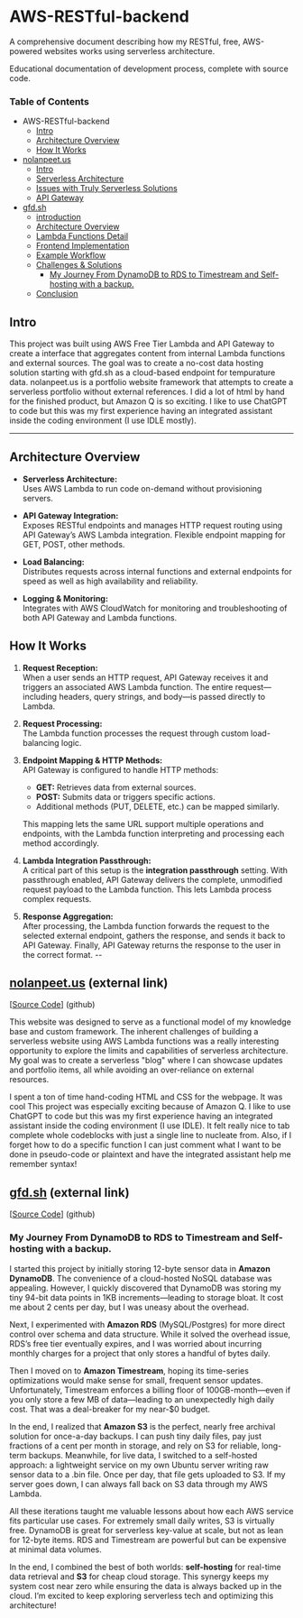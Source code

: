 # AWS-RESTful-backend

A comprehensive document describing how my RESTful, free, AWS-powered websites works using serverless architecture.  

Educational documentation of development process, complete with source code.

### Table of Contents
- AWS-RESTful-backend
  - [Intro](#intro)
  - [Architecture Overview](#architecture-overview)
  - [How It Works](#how-it-works)
- [nolanpeet.us](#nolanpeetus-external-link)
  - [Intro](https://github.com/NolieRavioli/AWS-RESTful-backend/tree/main/website-nolanpeet_us#intro)
  - [Serverless Architecture](https://github.com/NolieRavioli/AWS-RESTful-backend/tree/main/website-nolanpeet_us#serverless-architecture)
  - [Issues with Truly Serverless Solutions](https://github.com/NolieRavioli/AWS-RESTful-backend/tree/main/website-nolanpeet_us#issues-with-truly-serverless-solutions)
  - [API Gateway](https://github.com/NolieRavioli/AWS-RESTful-backend/tree/main/website-nolanpeet_us#issues-with-truly-serverless-solutions)
- [gfd.sh](#gfdsh-external-link)
  - [introduction](https://github.com/NolieRavioli/AWS-RESTful-backend/tree/main/gfd.sh#introduction)
  - [Architecture Overview](https://github.com/NolieRavioli/AWS-RESTful-backend/tree/main/gfd.sh#architecture-overview)
  - [Lambda Functions Detail](https://github.com/NolieRavioli/AWS-RESTful-backend/tree/main/gfd.sh#lambda-functions-detail)
  - [Frontend Implementation](https://github.com/NolieRavioli/AWS-RESTful-backend/tree/main/gfd.sh#frontend-implementation)
  - [Example Workflow](https://github.com/NolieRavioli/AWS-RESTful-backend/tree/main/gfd.sh#example-workflow)
  - [Challenges & Solutions](https://github.com/NolieRavioli/AWS-RESTful-backend/tree/main/gfd.sh#challenges--solutions)
    - [My Journey From DynamoDB to RDS to Timestream and Self-hosting with a backup.](https://github.com/NolieRavioli/AWS-RESTful-backend/tree/main/gfd.sh#my-journey-from-dynamodb-to-rds-to-timestream-and-self-hosting-with-a-backup)
  - [Conclusion](https://github.com/NolieRavioli/AWS-RESTful-backend/tree/main/gfd.sh#my-journey-from-dynamodb-to-rds-to-timestream-and-self-hosting-with-a-backup)

## Intro

This project was built using AWS Free Tier Lambda and API Gateway to create a interface that aggregates content from internal Lambda functions and external sources. The goal was to create a no-cost data hosting solution starting with gfd.sh as a cloud-based endpoint for tempurature data. nolanpeet.us is a portfolio website framework that attempts to create a serverless portfolio without external references. I did a lot of html by hand for the finished product, but Amazon Q is so exciting. I like to use ChatGPT to code but this was my first experience having an integrated assistant inside the coding environment (I use IDLE mostly).

---
## Architecture Overview

- **Serverless Architecture:**  
  Uses AWS Lambda to run code on-demand without provisioning servers.

- **API Gateway Integration:**  
  Exposes RESTful endpoints and manages HTTP request routing using API Gateway’s AWS Lambda integration. Flexible endpoint mapping for GET, POST, other methods.

- **Load Balancing:**  
  Distributes requests across internal functions and external endpoints for speed as well as high availability and reliability.

- **Logging & Monitoring:**  
  Integrates with AWS CloudWatch for monitoring and troubleshooting of both API Gateway and Lambda functions.

## How It Works

1. **Request Reception:**  
   When a user sends an HTTP request, API Gateway receives it and triggers an associated AWS Lambda function. The entire request—including headers, query strings, and body—is passed directly to Lambda.

2. **Request Processing:**  
   The Lambda function processes the request through custom load-balancing logic.

3. **Endpoint Mapping & HTTP Methods:**  
   API Gateway is configured to handle HTTP methods:
   - **GET:** Retrieves data from external sources.
   - **POST:** Submits data or triggers specific actions.
   - Additional methods (PUT, DELETE, etc.) can be mapped similarly.
   
   This mapping lets the same URL support multiple operations and endpoints, with the Lambda function interpreting and processing each method accordingly.

4. **Lambda Integration Passthrough:**  
   A critical part of this setup is the **integration passthrough** setting. With passthrough enabled, API Gateway delivers the complete, unmodified request payload to the Lambda function. This lets Lambda process complex requests.

5. **Response Aggregation:**  
   After processing, the Lambda function forwards the request to the selected external endpoint, gathers the response, and sends it back to API Gateway. Finally, API Gateway returns the response to the user in the correct format.
--
## [nolanpeet.us](https://nolanpeet.us) (external link)  
[[Source Code](https://github.com/NolieRavioli/AWS-RESTful-backend/tree/main/website-nolanpeet_us)] (github)

This website was designed to serve as a functional model of my knowledge base and custom framework. The inherent challenges of building a serverless website using AWS Lambda functions was a really interesting
opportunity to explore the limits and capabilities of serverless architecture. My goal was to create a serverless "blog" where I can showcase updates and portfolio items, all while avoiding an over-reliance on external resources.

I spent a ton of time hand-coding HTML and CSS for the webpage. It was cool  This project was especially exciting because of Amazon Q. I like to use ChatGPT to code but this was my first experience having an integrated assistant 
inside the coding environment (I use IDLE). It felt really nice to tab complete whole codeblocks with just a single line to nucleate from. Also, if I forget how to do a specific function I can just comment what I want to be done in
pseudo-code or plaintext and have the integrated assistant help me remember syntax!

## [gfd.sh](https://gfd.sh/) (external link)
[[Source Code](https://github.com/NolieRavioli/AWS-RESTful-backend/tree/main/gfd.sh)] (github)

### My Journey From DynamoDB to RDS to Timestream and Self-hosting with a backup.

I started this project by initially storing 12-byte sensor data in **Amazon DynamoDB**. The convenience of a cloud-hosted NoSQL database was appealing. However, I quickly discovered that DynamoDB was storing my tiny 94-bit data points in 1KB increments—leading to storage bloat. It cost me about 2 cents per day, but I was uneasy about the overhead. 

Next, I experimented with **Amazon RDS** (MySQL/Postgres) for more direct control over schema and data structure. While it solved the overhead issue, RDS’s free tier eventually expires, and I was worried about incurring monthly charges for a project that only stores a handful of bytes daily.

Then I moved on to **Amazon Timestream**, hoping its time-series optimizations would make sense for small, frequent sensor updates. Unfortunately, Timestream enforces a billing floor of 100GB-month—even if you only store a few MB of data—leading to an unexpectedly high daily cost. That was a deal-breaker for my near-$0 budget.

In the end, I realized that **Amazon S3** is the perfect, nearly free archival solution for once-a-day backups. I can push tiny daily files, pay just fractions of a cent per month in storage, and rely on S3 for reliable, long-term backups. Meanwhile, for live data, I switched to a self-hosted approach: a lightweight service on my own Ubuntu server writing raw sensor data to a .bin file. Once per day, that file gets uploaded to S3. If my server goes down, I can always fall back on S3 data through my AWS Lambda.

All these iterations taught me valuable lessons about how each AWS service fits particular use cases. For extremely small daily writes, S3 is virtually free. DynamoDB is great for serverless key-value at scale, but not as lean for 12-byte items. RDS and Timestream are powerful but can be expensive at minimal data volumes.

In the end, I combined the best of both worlds: **self-hosting** for real-time data retrieval and **S3** for cheap cloud storage. This synergy keeps my system cost near zero while ensuring the data is always backed up in the cloud. I’m excited to keep exploring serverless tech and optimizing this architecture!
